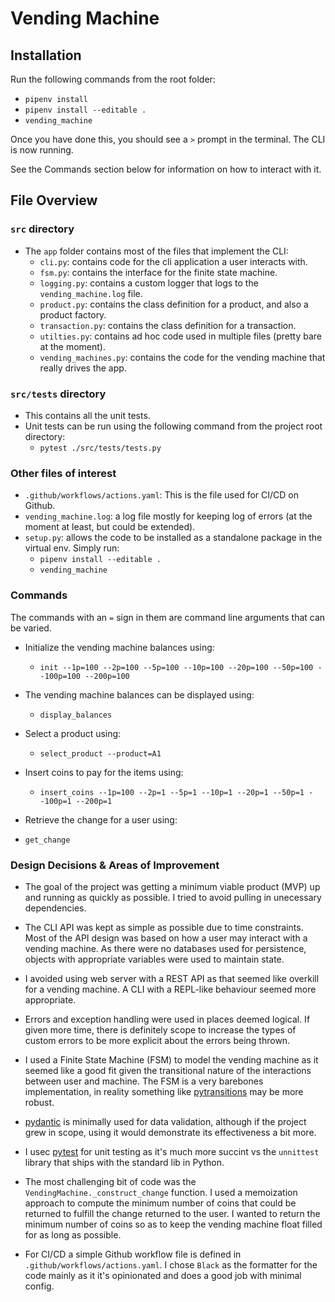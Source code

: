# Vending Machine

## Installation

Run the following commands from the root folder:

- `pipenv install`
- `pipenv install --editable .`
- `vending_machine`

Once you have done this, you should see a `>` prompt in the terminal. The CLI is now running. 

See the Commands section below for information on how to interact with it.

## File Overview

### `src` directory

- The `app` folder contains most of the files that implement the CLI:
	- `cli.py`: contains code for the cli application a user interacts with.
	- `fsm.py`: contains the interface for the finite state machine.
	- `logging.py`: contains a custom logger that logs to the `vending_machine.log` file.
	- `product.py`: contains the class definition for a product, and also a product factory.
	- `transaction.py`: contains the class definition for a transaction.
	- `utilties.py`: contains ad hoc code used in multiple files (pretty bare at the moment).
	- `vending_machines.py`: contains the code for the vending machine that really drives the app.

### `src/tests` directory

- This contains all the unit tests.
- Unit tests can be run using the following command from the project root directory:
	- `pytest ./src/tests/tests.py`


### Other files of interest

- `.github/workflows/actions.yaml`: This is the file used for CI/CD on Github.
- `vending_machine.log`: a log file mostly for keeping log of errors (at the moment at least, but could be extended).
- `setup.py`: allows the code to be installed as a standalone package in the virtual env. Simply run:
	-  `pipenv install --editable .`
	- `vending_machine`


### Commands

The commands with an `=` sign in them are command line arguments that can be varied.

- Initialize the vending machine balances using:
	- `init --1p=100 --2p=100 --5p=100 --10p=100 --20p=100 --50p=100 --100p=100 --200p=100`

- The vending machine balances can be displayed using:
	- `display_balances`

- Select a product using:
	- `select_product --product=A1`

- Insert coins to pay for the items using:
	- `insert_coins --1p=100 --2p=1 --5p=1 --10p=1 --20p=1 --50p=1 --100p=1 --200p=1`
 
- Retrieve the change for a user using:
 - `get_change`


### Design Decisions & Areas of Improvement

- The goal of the project was getting a minimum viable product (MVP) up and running as quickly as possible. I tried to avoid pulling in unecessary dependencies.

- The CLI API was kept as simple as possible due to time constraints. Most of the API design was based on how a user may interact with a vending machine. As there were no databases used for persistence, objects with appropriate variables were used to maintain state.

- I avoided using web server with a REST API as that seemed like overkill for a vending machine. A CLI with a REPL-like behaviour seemed more appropriate.

- Errors and exception handling were used in places deemed logical. If given more time, there is definitely scope to increase the types of custom errors to be more explicit about the errors being thrown.

- I used a Finite State Machine (FSM) to model the vending  machine as it seemed like a good fit given the transitional nature of the interactions between user and machine. The FSM is a very barebones implementation, in reality something like [pytransitions](https://github.com/pytransitions/transitions) may be more robust.

- [pydantic](https://pydantic-docs.helpmanual.io/) is minimally used for data validation, although if the project grew in scope, using it would demonstrate its effectiveness a bit more.

- I usec [pytest](https://docs.pytest.org/en/7.1.x/) for unit testing as it's much more succint vs the `unnittest` library that ships with the standard lib in Python.

- The most challenging bit of code was the `VendingMachine._construct_change` function. I used a memoization approach to compute the minimum number of coins that could be returned to fulfill the change returned to the user. I wanted to return the minimum number of coins so as to keep the vending machine float filled for as long as possible.

- For CI/CD a simple Github workflow file is defined in `.github/workflows/actions.yaml`. I chose `Black` as the formatter for the code mainly as it it's opinionated and does a good job with minimal config.